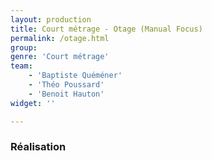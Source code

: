 ```yaml
---
layout: production
title: Court métrage - Otage (Manual Focus)
permalink: /otage.html
group:
genre: 'Court métrage'
team:
    - 'Baptiste Quéméner'
    - 'Théo Poussard'
    - 'Benoit Hauton'
widget: '' 

---
```


### Réalisation
